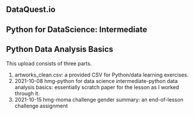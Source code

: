 ## DataQuest.io
## Python for DataScience: Intermediate
## Python Data Analysis Basics

This upload consists of three parts.
1) artworks_clean.csv: a provided CSV for Python/data learning exercises.
2) 2021-10-08 hmg-python for data science intermediate-python data analysis basics: essentially scratch paper for the lesson as I worked through it.
3) 2021-10-15 hmg-moma challenge gender summary: an end-of-lesson challenge assignment
